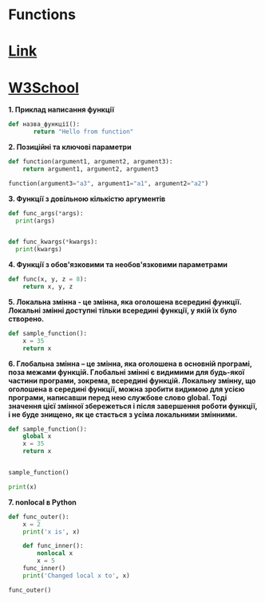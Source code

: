 # **Functions**

# [Link](http://ruslan.rv.ua/python-starter/functions_def/functions_def.html)
# [W3School](https://www.w3schools.com/python/python_functions.asp)

**1. Приклад написання функції**

```python
def назва_функції():
       return "Hello from function"
```

**2. Позиційні та ключові параметри**
```python
def function(argument1, argument2, argument3):
    return argument1, argument2, argument3

function(argument3="a3", argument1="a1", argument2="a2")

```

**3. Функції з довільною кількістю аргументів**
```python
def func_args(*args):
  print(args)


def func_kwargs(*kwargs):
  print(kwargs)

```

**4. Функції з обов'язковими та необов'язковими параметрами**

```python
def func(x, y, z = 8):
    return x, y, z
```

**5. Локальна змінна - це змінна, яка оголошена всередині функції. Локальні змінні доступні тільки всередині функції, у якій їх було створено.**

```python
def sample_function():
    x = 35
    return x

```


**6. Глобальна змінна – це змінна, яка оголошена в основній програмі, поза межами функцій. Глобальні змінні є видимими для будь-якої частини програми, зокрема, всередині функцій.
Локальну змінну, що оголошена в середині функції, можна зробити видимою для усією програми, написавши перед нею службове слово global. Тоді значення цієї змінної збережеться і після завершення роботи функції, і не буде знищено, як це стається з усіма локальними змінними.**

```python
def sample_function():
    global x
    x = 35
    return x


sample_function()

print(x)
```

**7. nonlocal в Python**

```python
def func_outer():
    x = 2
    print('x is', x)

    def func_inner():
        nonlocal x
        x = 5
    func_inner()
    print('Changed local x to', x)

func_outer()


```